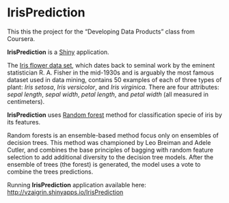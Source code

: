 IrisPrediction
==============

This this the project for the “Developing Data Products” class from Coursera.

**IrisPrediction** is a [Shiny](http://shiny.rstudio.com) application.

The [Iris flower data set](http://en.wikipedia.org/wiki/Iris_flower_data_set), which dates back to seminal work by the eminent statistician R. A. Fisher in the mid-1930s and is arguably the most famous dataset used in data mining, contains 50 examples of each of three types of plant: *Iris setosa*, *Iris versicolor*, and *Iris virginica*. There are four attributes: *sepal length*, *sepal width*, *petal length*, and *petal width* (all measured in centimeters).

**IrisPrediction** uses [Random forest](http://en.wikipedia.org/wiki/Random_forest) method for classification specie of iris by its features.

Random forests is an ensemble-based method focus only on ensembles of decision trees. This method was championed by Leo Breiman and Adele Cutler, and combines the base principles of bagging with random feature selection to add additional diversity to the decision tree models. After the ensemble of trees (the forest) is generated, the model uses a vote to combine the trees predictions.

Running **IrisPrediction** application available here: http://vzaigrin.shinyapps.io/IrisPrediction
